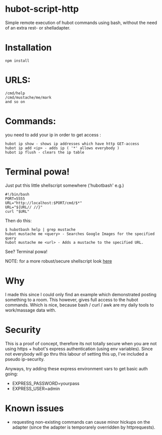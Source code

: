 hubot-script-http
=================

Simple remote execution of hubot commands using bash,
without the need of an extra rest- or shelladapter.

# Installation

    npm install

# URLS:

    /cmd/help
    /cmd/mustache/me/mark
    and so on

# Commands:

you need to add your ip in order to get access :

    hubot ip show - shows ip addresses which have http GET-access 
    hubot ip add <ip> - adds ip ( '*' allows everybody )
    hubot ip flush - clears the ip table

# Terminal powa!

Just put this little shellscript somewhere ('hubotbash' e.g.)

    #!/bin/bash 
    PORT=5555
    URL="http://localhost:$PORT/cmd/$*"
    URL="${URL// //}"
    curl "$URL"
    
Then do this:

    $ hubotbash help | grep mustache
    hubot mustache me <query> - Searches Google Images for the specified query 
    hubot mustache me <url> - Adds a mustache to the specified URL.

See? Terminal powa!

NOTE: for a more robust/secure shellscript look <a target="_blank" href="https://gist.github.com/coderofsalvation/b1aaf0a6de5028eb294a" >here</a>

# Why

I made this since I could only find an example which demonstrated
posting something to a room.
This however, gives full access to the hubot commands.
Which is nice, because bash / curl / awk are my daily tools
to work/massage data with.

# Security 

This is a proof of concept, therefore its not totally secure when you are 
not using https + hubot's express authentication (using env variables).
Since not everybody will go thru this labour of setting this up, I've included
 a pseudo ip-security.

Anyways, try adding these express environment vars to get basic auth going:

* EXPRESS_PASSWORD=yourpass
* EXPRESS_USER=admin

# Known issues

* requesting non-existing commands can cause minor hickups on the adapter (since the adapter is temporarely overridden by httprequests).
